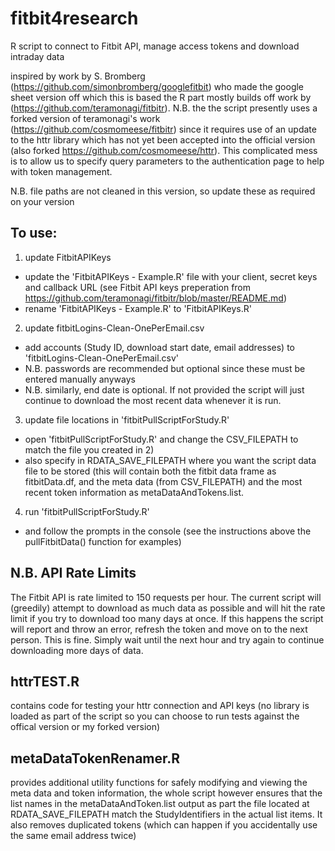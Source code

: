 # fitbit4research
R script to connect to Fitbit API, manage access tokens and download intraday data

inspired by work by S. Bromberg (https://github.com/simonbromberg/googlefitbit) who made the google sheet version off which this is based 
the R part mostly builds off work by (https://github.com/teramonagi/fitbitr).
N.B. the the script presently uses a forked version of teramonagi's work (https://github.com/cosmomeese/fitbitr) since it requires use of an update to the httr library which has not yet been accepted into the official version (also forked https://github.com/cosmomeese/httr). This complicated mess is to allow us to specify query parameters to the authentication page to help with token management.

N.B. file paths are not cleaned in this version, so update these as required on your version

## To use:

1) update FitbitAPIKeys
- update the 'FitbitAPIKeys - Example.R' file with your client, secret keys and callback URL (see Fitbit API keys preperation from https://github.com/teramonagi/fitbitr/blob/master/README.md)
- rename 'FitbitAPIKeys - Example.R' to 'FitbitAPIKeys.R'

2) update fitbitLogins-Clean-OnePerEmail.csv
- add accounts (Study ID, download start date, email addresses) to 'fitbitLogins-Clean-OnePerEmail.csv'
- N.B. passwords are recommended but optional since these must be entered manually anyways
- N.B. similarly, end date is optional. If not provided the script will just continue to download the most recent data whenever it is run.

3) update file locations in 'fitbitPullScriptForStudy.R'
- open 'fitbitPullScriptForStudy.R' and change the CSV_FILEPATH to match the file you created in 2)
- also specify in RDATA_SAVE_FILEPATH where you want the script data file to be stored (this will contain both the fitbit data frame as fitbitData.df, and the meta data (from CSV_FILEPATH) and the most recent token information as metaDataAndTokens.list.

4) run 'fitbitPullScriptForStudy.R' 
- and follow the prompts in the console (see the instructions above the pullFitbitData() function for examples)

## N.B. API Rate Limits
The Fitbit API is rate limited to 150 requests per hour. The current script will (greedily) attempt to download as much data as possible and will hit the rate limit if you try to download too many days at once. If this happens the script will report and throw an error, refresh the token and move on to the next person. This is fine. Simply wait until the next hour and try again to continue downloading more days of data.

## httrTEST.R
contains code for testing your httr connection and API keys (no library is loaded as part of the script so you can choose to run tests against the offical version or my forked version)

## metaDataTokenRenamer.R
provides additional utility functions for safely modifying and viewing the meta data and token information, the whole script however ensures that the list names in the metaDataAndToken.list output as part the file located at RDATA_SAVE_FILEPATH match the StudyIdentifiers in the actual list items. It also removes duplicated tokens (which can happen if you accidentally use the same email address twice)
